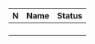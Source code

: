 |N|Name|Status|
|:-----:|:-----:|:----:|
|       |       |      |
|       |       |      |
|       |       |      |
|       |       |      |
